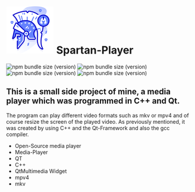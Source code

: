 # ![Alt text](128_helmet.png "Optional title")   Spartan-Player

![npm bundle size (version)](https://img.shields.io/badge/version-0.0.1-green) ![npm bundle size (version)](https://img.shields.io/badge/qt-v6.2.4-green) ![npm bundle size (version)](https://img.shields.io/badge/language-c%2B%2B17-green) ![npm bundle size (version)](https://img.shields.io/badge/compiler-gcc-blue) 

## This is a small side project of mine, a media player which was programmed in C++ and Qt.

The program can play different video formats such as mkv or mpv4 and of course resize the screen of the played video. As previously mentioned, it was created by using C++ and the Qt-Framework and also the gcc compiler. 

* Open-Source media player
* Media-Player
* QT
* C++
* QtMultimedia Widget
* mpv4
* mkv
